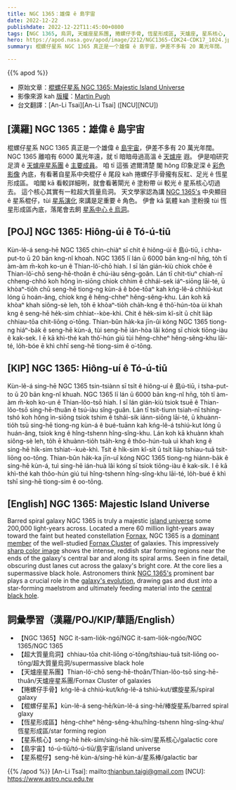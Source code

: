 ```yaml
---
title: NGC 1365：雄偉 ê 島宇宙
date: 2022-12-22
publishdate: 2022-12-22T11:45:00+0800
tags: [NGC 1365, 烏洞, 天爐座星系團, 捲螺仔手骨, 恆星形成區, 天爐座, 星系核心, 超大質量烏洞, 棍螺仔星系, 島宇宙, 星系棍仔]
hero: https://apod.nasa.gov/apod/image/2212/NGC1365-CDK24-CDK17_1024.jpg
summary: 棍螺仔星系 NGC 1365 真正是一个雄偉 ê 島宇宙，伊差不多有 20 萬光年闊。

---
```


{{% apod %}}

- 原始文章：[棍螺仔星系 NGC 1365: Majestic Island Universe](https://apod.nasa.gov/apod/ap221222.html)
- 影像來源 kah [版權][copyright]：[Martin Pugh](https://www.martinpughastrophotography.space/about)
- 台文翻譯：[An-Li Tsai][An-Li Tsai] ([NCU][NCU])

## [漢羅] NGC 1365：雄偉 ê 島宇宙
棍螺仔星系 NGC 1365 真正是一个雄偉 ê [島宇宙][island universe]，伊差不多有 20 萬光年闊。
NGC 1365 離咱有 6000 萬光年遠，就 tī 暗暗毋過高溫 ê [天爐座][Fornax] 遐。
伊是咱研究足濟 ê [天爐座星系團][Fornax Cluster] ê [主要成員][dominant member t]。
咱 tī 這張 遮爾清楚 閣 hŏng 印象足深 ê [彩色影像][sharp color image] 內底，有看著自星系中央棍仔 ê 尾段 kah 捲螺仔手骨攏有反紅、足光 ê 恆星形成區。
咱閣 kā 看較詳細咧，就會看著閘光 ê 塗粉帶 ùi 較光 ê 星系核心切過去。
這个核心其實有一粒超大質量烏洞。
天文學家認為講 [NGC 1365's][NGC 1365's] 中央顯目 ê 星系棍仔，tùi [星系演化][galaxy's evolution] 來講是足重要 ê 角色。
伊會 kā 氣體 kah 塗粉搝 tùi 恆星形成區內底，落尾會去飼 [星系中心 ê 烏洞][central black hole]。


## [POJ] NGC 1365: Hiông-úi ê Tó-ú-tiū
Kùn-lê-á seng-hē NGC 1365 chin-chiàⁿ sī chi̍t ê hiông-úi ê 島ú-tiū, i chha-put-to ū 20 bān kng-nî khoah.
NGC 1365 lī lán ū 6000 bān kng-nî hn̄g, to̍h tī àm-àm m̄-koh ko-un ê Thian-lô͘-chō hiah.
I sī lán gián-kiù chiok chōe ê Thian-lô͘-chō seng-hē-thoân ê chú-iàu sêng-goân.
Lán tī chit-tiuⁿ chiah-nī chheng-chhó koh hŏng ìn-siōng chiok chhim ê chhái-sek iáⁿ-siōng lāi-té, ū khòaⁿ-tio̍h chū seng-hē tiong-ng kùn-á ê bóe-tōaⁿ kah kńg-lê-á chhiú-kut lóng ū hoán-âng, chiok kng ê hêng-chheⁿ hêng-sêng-khu.
Lán koh kā khòaⁿ khah siông-sè leh, to̍h ē khòaⁿ-tio̍h cha̍h-kng ê thô͘-hún-tòa ùi khah kng ê seng-hē he̍k-sim chhiat--kòe-khì.
Chit ê he̍k-sim kî-si̍t ū chi̍t lia̍p chhiau-tōa chit-liōng o͘-tōng.
Thian-bûn ha̍k-ka jīn-ûi kóng NGC 1365 tiong-ng hiáⁿ-ba̍k ê seng-hē kùn-á, tùi seng-hē ián-hòa lâi kóng sī chiok tiōng-iàu ê kak-sek.
I ē kā khì-thé kah thô͘-hún giú tùi hêng-chheⁿ hêng-sêng-khu lāi-té, lo̍h-bóe ē khì chhī seng-hē tiong-sim ê o͘-tōng.

## [KIP] NGC 1365: Hiông-uí ê Tó-ú-tiū
Kùn-lê-á sing-hē NGC 1365 tsin-tsiànn sī tsi̍t ê hiông-uí ê 島ú-tiū, i tsha-put-to ū 20 bān kng-nî khuah.
NGC 1365 lī lán ū 6000 bān kng-nî hn̄g, to̍h tī àm-àm m̄-koh ko-un ê Thian-lôo-tsō hiah.
I sī lán gián-kiù tsiok tsuē ê Thian-lôo-tsō sing-hē-thuân ê tsú-iàu sîng-guân.
Lán tī tsit-tiunn tsiah-nī tshing-tshó koh hŏng ìn-siōng tsiok tshim ê tshái-sik iánn-siōng lāi-té, ū khuànn-tio̍h tsū sing-hē tiong-ng kùn-á ê bué-tuānn kah kńg-lê-á tshiú-kut lóng ū huán-âng, tsiok kng ê hîng-tshenn hîng-sîng-khu.
Lán koh kā khuànn khah siông-sè leh, to̍h ē khuànn-tio̍h tsa̍h-kng ê thôo-hún-tuà uì khah kng ê sing-hē hi̍k-sim tshiat--kuè-khì.
Tsit ê hi̍k-sim kî-si̍t ū tsi̍t lia̍p tshiau-tuā tsit-liōng oo-tōng.
Thian-bûn ha̍k-ka jīn-uî kóng NGC 1365 tiong-ng hiánn-ba̍k ê sing-hē kùn-á, tuì sing-hē ián-huà lâi kóng sī tsiok tiōng-iàu ê kak-sik.
I ē kā khì-thé kah thôo-hún giú tuì hîng-tshenn hîng-sîng-khu lāi-té, lo̍h-bué ē khì tshī sing-hē tiong-sim ê oo-tōng.

## [English] NGC 1365: Majestic Island Universe
Barred spiral galaxy NGC 1365 is truly a majestic [island universe][island universe] some 200,000 light-years across.
Located a mere 60 million light-years away toward the faint but heated constellation [Fornax][Fornax], NGC 1365 is a [dominant member][dominant member e] of the well-studied [Fornax Cluster][Fornax Cluster] of galaxies.
This impressively [sharp color image][sharp color image] shows the intense, reddish star forming regions near the ends of the galaxy's central bar and along its spiral arms.
Seen in fine detail, obscuring dust lanes cut across the galaxy's bright core.
At the core lies a supermassive black hole.
Astronomers think [NGC 1365's][NGC 1365's] prominent bar plays a crucial role in the [galaxy's evolution][galaxy's evolution], drawing gas and dust into a star-forming maelstrom and ultimately feeding material into the [central black hole][central black hole].

## 詞彙學習（漢羅/POJ/KIP/華語/English）
- 【NGC 1365】NGC it-sam-lio̍k-ngó͘/NGC it-sam-lio̍k-ngóo/NGC 1365/NGC 1365
- 【超大質量烏洞】chhiau-tōa chit-liōng o͘-tōng/tshiau-tuā tsit-liōng oo-tōng/超大質量烏洞/supermassive black hole
- 【天爐座星系團】Thian-lô͘-chō seng-hē-thoân/Thian-lôo-tsō sing-hē-thuân/天爐座星系團/Fornax Cluster of galaxies
- 【捲螺仔手骨】kńg-lê-á chhiú-kut/kńg-lê-á tshiú-kut/螺旋星系/spiral galaxy
- 【棍螺仔星系】kùn-lê-á seng-hē/kùn-lê-á sing-hē/棒旋星系/barred spiral glaxy
- 【恆星形成區】hêng-chheⁿ hêng-sêng-khu/hîng-tshenn hîng-sîng-khu/恆星形成區/star forming region
- 【星系核心】seng-hē he̍k-sim/sing-hē hi̍k-sim/星系核心/galactic core
- 【島宇宙】tó-ú-tiū/tó-ú-tiū/島宇宙/island universe
- 【星系棍仔】seng-hē kùn-á/sing-hē kùn-á/星系棒/galactic bar

{{% /apod %}}
[An-Li Tsai]: mailto:thianbun.taigi@gmail.com
[NCU]: https://www.astro.ncu.edu.tw

[copyright]: https://apod.nasa.gov/apod/fap/lib/about_apod.html#srapply
[License]: https://creativecommons.org/licenses/by/2.0/

[island universe]:https://apod.nasa.gov/apod/ap100109.html
[Fornax]:https://earthsky.org/constellations/fornax-the-furnace-galaxy-hubble-ultra-deep-field/
[dominant member e]:https://apod.nasa.gov/apod/ap220129.html
[dominant member t]:https://apod.tw/daily/20220129/
[Fornax Cluster]:http://www.atlasoftheuniverse.com/galgrps/for.html
[sharp color image]:https://www.martinpughastrophotography.space/galaxies
[NGC 1365's]:http://arxiv.org/abs/0907.2602
[galaxy's evolution]:https://hubblesite.org/contents/media/images/1999/34/898-Image.html
[central black hole]:https://phys.org/news/2022-08-image-webb-galaxy-ngc-supermassive.html

